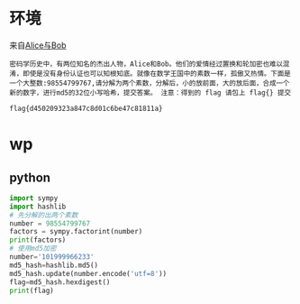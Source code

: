 # 环境

来自[Alice与Bob](https://buuoj.cn/challenges#Alice%E4%B8%8EBob)

```
密码学历史中，有两位知名的杰出人物，Alice和Bob。他们的爱情经过置换和轮加密也难以混淆，即使是没有身份认证也可以知根知底。就像在数学王国中的素数一样，孤傲又热情。下面是一个大整数:98554799767,请分解为两个素数，分解后，小的放前面，大的放后面，合成一个新的数字，进行md5的32位小写哈希，提交答案。 注意：得到的 flag 请包上 flag{} 提交

flag{d450209323a847c8d01c6be47c81811a}
```

# wp

## python

```python
import sympy
import hashlib
# 先分解的出两个素数
number = 98554799767
factors = sympy.factorint(number)
print(factors)
# 使用md5加密
number='101999966233'
md5_hash=hashlib.md5()
md5_hash.update(number.encode('utf=8'))
flag=md5_hash.hexdigest()
print(flag)
```